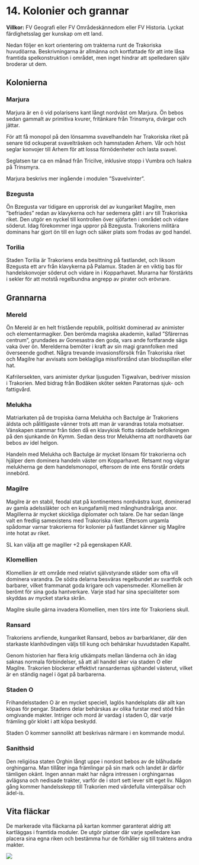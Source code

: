 <title>Kolonier och grannar - Trakorien</title>

# 14. Kolonier och grannar

**Villkor:** FV Geografi eller FV Områdeskännedom eller FV Historia. Lyckat färdighetsslag ger kunskap om ett land.

Nedan följer en kort orientering om trakterna runt de Trakoriska huvudöarna. Beskrivningarna är allmänna och kortfattade för att inte låsa framtida spelkonstruktion i området, men inget hindrar att spelledaren själv broderar ut dem.

## Kolonierna

### Marjura

Marjura är en ö vid polarisens kant långt nordväst om Marjura. Ön bebos sedan gammalt av primitiva kvurer, fritänkare från Trinsmyra, dvärgar och jättar.

För att få monopol på den lönsamma svavelhandeln har Trakoriska riket på senare tid ockuperat svavelträsken och hamnstaden Arhem. Vår och höst seglar konvojer till Arhem för att lossa förnödenheter och lasta svavel.

Seglatsen tar ca en månad från Tricilve, inklusive stopp i Vumbra och Isakra på Trinsmyra.

Marjura beskrivs mer ingående i modulen ”Svavelvinter”.

### Bzegusta

Ön Bzegusta var tidigare en upprorisk del av kungariket Magilre, men ”befriades” redan av klavykerna och har sedemera gått i arv till Trakoriska riket. Den utgör en nyckel till kontrollen över sjöfarten i området och vidare söderut. Idag förekommer inga uppror på Bzegusta. Trakoriens militära dominans har gjort ön till en lugn och säker plats som frodas av god handel.

### Torilia

Staden Torilia är Trakoriens enda besittning på fastlandet, och liksom Bzegusta ett arv från klavykerna på Palamux. Staden är en viktig bas för handelskonvojer söderut och vidare in i Kopparhavet. Murarna har förstärkts i sekler för att motstå regelbundna angrepp av pirater och erövrare.

## Grannarna

### Mereld

Ön Mereld är en helt fristående republik, politiskt dominerad av animister och elementarmagiker. Den berömda magiska akademin, kallad ”Sfärernas centrum”, grundades av Gonesastra den goda, vars ande fortfarande sägs vaka över ön. Merelderna bemöter i kraft av sin magi grannfolken med överseende godhet. Några trevande invasionsförsök från Trakoriska riket och Magilre har avvisats som beklagliga missförstånd utan blodsspillan eller hat.

Kafrilersekten, vars animister dyrkar ljusguden Tigwalvan, bedriver mission i Trakorien. Med bidrag från Bodâken sköter sekten Paratornas sjuk- och fattigvård.

### Melukha

Matriarkaten på de tropiska öarna Melukha och Bactulge är Trakoriens äldsta och pålitligaste vänner trots att man är varandras totala motsatser. Vänskapen stammar från tiden då en klavykisk flotta räddade befolkningen på den sjunkande ön Kymm. Sedan dess tror Melukherna att nordhavets öar bebos av idel helgon.

Handeln med Melukha och Bactulge är mycket lönsam för trakorierna och hjälper dem dominera handeln väster om Kopparhavet. Retsamt nog vägrar melukherna ge dem handelsmonopol, eftersom de inte ens förstår ordets innebörd.

### Magilre

Magilre är en stabil, feodal stat på kontinentens nordvästra kust, dominerad av gamla adelssläkter och en kungafamilj med månghundraåriga anor. Magillerna är mycket skickliga diplomater och talare. De har sedan länge valt en fredlig samexistens med Trakoriska riket. Eftersom urgamla spådomar varnar trakorierna för kolonier på fastlandet känner sig Magilre inte hotat av riket.

SL kan välja att ge magiller +2 på egenskapen KAR.

### Klomellien

Klomellien är ett område med relativt självstyrande städer som ofta vill dominera varandra. De södra delarna besväras regelbundet av svartfolk och barbarer, vilket frammanat goda krigare och vapensmeder. Klomellien är berömt för sina goda hantverkare. Varje stad har sina specialiteter som skyddas av mycket starka skrån.

Magilre skulle gärna invadera Klomellien, men törs inte för Trakoriens skull.

### Ransard

Trakoriens arvfiende, kungariket Ransard, bebos av barbarklaner, där den starkaste klanhövdingen väljs till kung och behärskar huvudstaden Kapalht.

Genom historien har flera krig utkämpats mellan länderna och än idag saknas normala förbindelser, så att all handel sker via staden O eller Magilre. Trakorien blockerar effektivt ransardernas sjöhandel västerut, vilket är en ständig nagel i ögat på barbarerna.

### Staden O

Frihandelsstaden O är en mycket speciell, laglös handelsplats där allt kan köpas för pengar. Stadens delar behärskas av olika furstar med stöd från omgivande makter. Intriger och mord är vardag i staden O, där varje främling gör klokt i att köpa beskydd.

Staden O kommer sannolikt att beskrivas närmare i en kommande modul.

### Sanithsid

Den religiösa staten Orghin långt uppe i nordost bebos av de blåhudade orghingarna. Man tillåter inga främlingar på sin mark och landet är därför tämligen okänt. Ingen annan makt har några intressen i orghingarnas avlägsna och nedisade trakter, varför de i stort sett lever sitt eget liv. Någon gång kommer handelsskepp till Trakorien med värdefulla vinterpälsar och ädel-is.

## Vita fläckar

De markerade vita fläckarna på kartan kommer garanterat aldrig att kartläggas i framtida moduler. De utgör platser där varje spelledare kan placera sina egna riken och bestämma hur de förhåller sig till traktens andra makter.

![](14.bergmän.jpg)
